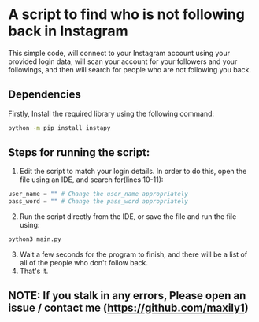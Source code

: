 # A script to find who is not following back in Instagram
This simple code, will connect to your Instagram account using your provided login data, will scan your account for your followers and your followings, and then will search for people who are not following you back. 

## Dependencies
Firstly, Install the required library using the following command:
```sh
python -m pip install instapy
```

## Steps for running the script:
1. Edit the script to match your login details. In order to do this, open the file using an IDE, and search for(lines 10-11):
```python
user_name = "" # Change the user_name appropriately
pass_word = "" # Change the pass_word appropriately
```
2. Run the script directly from the IDE, or save the file and run the file using:
```sh
python3 main.py
```
3. Wait a few seconds for the program to finish, and there will be a list of all of the people who don't follow back.
4. That's it.

## NOTE: If you stalk in any errors, Please open an issue / contact me (https://github.com/maxily1)

